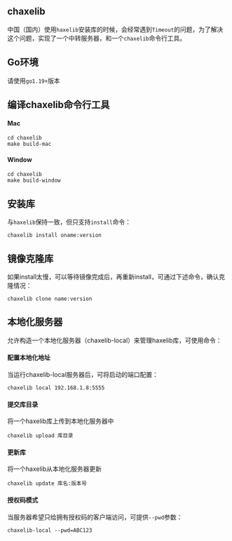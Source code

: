 ## chaxelib
中国（国内）使用`haxelib`安装库的时候，会经常遇到`Timeout`的问题，为了解决这个问题，实现了一个中转服务器，和一个`chaxelib`命令行工具。

## Go环境
请使用`go1.19+`版本

## 编译chaxelib命令行工具
#### Mac
```shell
cd chaxelib
make build-mac
```
#### Window
```shell
cd chaxelib
make build-window
```

## 安装库
与`haxelib`保持一致，但只支持`install`命令：
```shell
chaxelib install oname:version
```

## 镜像克隆库
如果install太慢，可以等待镜像完成后，再重新install，可通过下述命令，确认克隆情况：
```shell
chaxelib clone name:version
```

## 本地化服务器
允许构造一个本地化服务器（chaxelib-local）来管理haxelib库，可使用命令：

#### 配置本地化地址
当运行chaxelib-local服务器后，可将启动的端口配置：
```shell
chaxelib local 192.168.1.8:5555
```

#### 提交库目录
将一个haxelib库上传到本地化服务器中
```shell
chaxelib upload 库目录
```

#### 更新库
将一个haxelib从本地化服务器更新
```shell
chaxelib update 库名:版本号
```

#### 授权码模式
当服务器希望只给拥有授权码的客户端访问，可提供`--pwd`参数：
```shell
chaxelib-local --pwd=ABC123
```